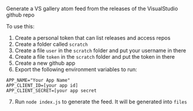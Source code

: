 Generate a VS gallery atom feed from the releases of the VisualStudio github repo

To use this:

1. Create a personal token that can list releases and access repos
1. Create a folder called `scratch`
1. Create a file `user` in the `scratch` folder and put your username in there
1. Create a file `token` in the `scratch` folder and put the token in there
1. Create a new github app
1. Export the following environment variables to run:

  ```
APP_NAME="Your App Name"
APP_CLIENT_ID=[your app id]
APP_CLIENT_SECRET=[your app secret
  ```

7. Run `node index.js` to generate the feed. It will be generated into `files`


